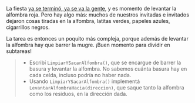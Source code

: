 La fiesta [ya se terminó, ya se va la gente](https://www.youtube.com/watch?v=VLqa3ekhmgE), y es momento de levantar la alfombra roja. Pero hay algo más: muchos de nuestros invitadas e invitados dejaron cosas tiradas en la alfombra, latitas verdes, papeles azules, cigarrillos negros.

La tarea es entonces un poquito más compleja, porque además de levantar la alfombra hay que barrer la mugre. ¡Buen momento para dividir en subtareas!

> * Escribí `LimpiarYSacarAlfombra()`, que se encargue de barrer la basura y levantar la alfombra. No sabemos cuánta basura hay en cada celda, incluso podría no haber nada.
> * Usando `LimpiarYSacarAlfombra()` implementá `LevantarAlfombraHacia(direccion)`, que saque tanto la alfombra como los residuos, en la dirección dada.